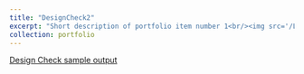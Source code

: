 ```yaml
---
title: "DesignCheck2"
excerpt: "Short description of portfolio item number 1<br/><img src='/LY.github.io/images/P.png' width='50%' height = '50%'>"
collection: portfolio
---
```

[Design Check sample output](https://lorenyan98.github.io/LY.github.io/files/ReportPreview.pdf)
